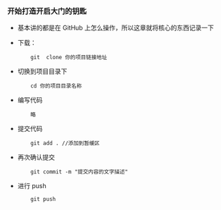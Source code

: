 ### 开始打造开启大门的钥匙
- 基本讲的都是在 GitHub 上怎么操作，所以这章就将核心的东西记录一下

- 下载：
    ```
        git  clone 你的项目链接地址
    ```

- 切换到项目目录下
    ```
        cd 你的项目目录名称
    ```

- 编写代码
    ```
        略
    ```

- 提交代码
    ```
        git add . //添加到暂缓区
    ```

- 再次确认提交
    ```
        git commit -m "提交内容的文字描述"
    ```

- 进行 push 
    ```
        git push 
    ```
